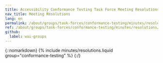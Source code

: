 ```yaml
---
title: Accessibility Conformance Testing Task Force Meeting Resolutions
nav_title: Meeting Resolutions
lang: en
permalink: /about/groups/task-forces/conformance-testing/minutes/resolutions/
ref: /about/groups/task-forces/conformance-testing/minutes/resolutions/
github:
  label: wai-groups
---
```


{::nomarkdown}
{% include minutes/resolutions.liquid group="conformance-testing" %}
{:/}